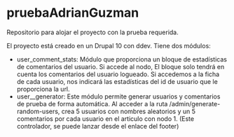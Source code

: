 # pruebaAdrianGuzman
Repositorio para alojar el proyecto con la prueba requerida.

El proyecto está creado en un Drupal 10 con ddev.
Tiene dos módulos:
- user_comment_stats: Módulo que proporciona un bloque de estadísticas de comentarios del usuario. Si accede al nodo, El bloque solo tendrá en cuenta los comentarios del usuario logueado. Si accedemos a la ficha de cada usuario, nos indicará las estadísticas del id de usuario que le proporciona la url.
- user__generator: Este módulo permite generar usuarios y comentarios de prueba de forma automática.
Al acceder a la ruta /admin/generate-random-users, crea 5 usuarios con nombres aleatorios y un 5 comentarios por cada usuario en el articulo con nodo 1. (Este controlador, se puede lanzar desde el enlace del footer)
